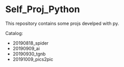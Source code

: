 # Self_Proj_Python

  This repository contains some projs develped with py.

Catalog:  
  - 20190818_spider
  - 20190909_ai
  - 20190930_tgnb
  - 20191009_pics2pic
